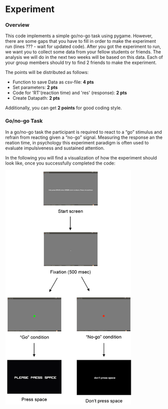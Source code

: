 # Experiment

### Overview

This code implements a simple go/no-go task using pygame. However, there are some gaps that you have to fill in order to make the experiment run (lines ??? - wait for updated code). After you got the experiment to run, we want you to collect some data from your fellow students or friends. The analysis we will do in the next two weeks will be based on this data. Each of your group members should try to find 2 friends to make the experiment.

The points will be distributed as follows:
- Function to save Data as csv-file: **4 pts**
- Set parameters: **2 pts**
- Code for 'RT'(reaction time) and 'res' (response): **2 pts**
- Create Datapath: **2 pts**

Additionally, you can get **2 points** for good coding style. 

### Go/no-go Task

In a go/no-go task the participant is required to react to a “go” stimulus and refrain from reacting given a “no-go” signal. Measuring the response an the reation time, in psychology this experiment paradigm is often used to evaluate impulsiveness and sustained attention.

In the following you will find a visualization of how the experiment should look like, once you successfully completed the code: 

<img src="go-nogo.png" alt="drawing" width="400"/>
